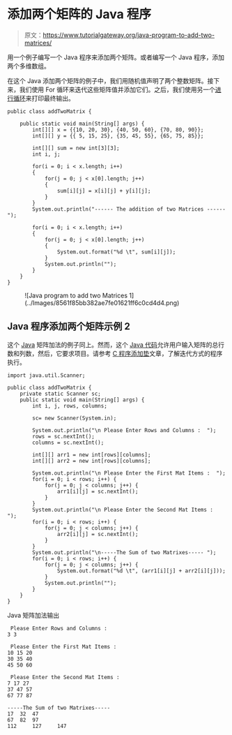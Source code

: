 # 添加两个矩阵的 Java 程序

> 原文：<https://www.tutorialgateway.org/java-program-to-add-two-matrices/>

用一个例子编写一个 Java 程序来添加两个矩阵。或者编写一个 Java 程序，添加两个多维数组。

在这个 Java 添加两个矩阵的例子中，我们用随机值声明了两个整数矩阵。接下来，我们使用 For 循环来迭代这些矩阵值并添加它们。之后，我们使用另一个[进行循环](https://www.tutorialgateway.org/java-for-loop/)来打印最终输出。

```
public class addTwoMatrix {

	public static void main(String[] args) {
		int[][] x = {{10, 20, 30}, {40, 50, 60}, {70, 80, 90}};
		int[][] y = {{ 5, 15, 25}, {35, 45, 55}, {65, 75, 85}};

		int[][] sum = new int[3][3];
		int i, j;

		for(i = 0; i < x.length; i++)
		{
			for(j = 0; j < x[0].length; j++)
			{
				sum[i][j] = x[i][j] + y[i][j];
			}
		}
		System.out.println("------ The addition of two Matrices ------");

		for(i = 0; i < x.length; i++)
		{
			for(j = 0; j < x[0].length; j++)
			{
				System.out.format("%d \t", sum[i][j]);
			}
			System.out.println("");
		}
	}
}
```

<figure class="wp-block-image size-large">![Java program to add two Matrices 1](../Images/8561f85bb382ae7fe01621ff6c0cd4d4.png)</figure>

## Java 程序添加两个矩阵示例 2

这个 [Java](https://www.tutorialgateway.org/java-tutorial/) 矩阵加法的例子同上。然而，这个 [Java 代码](https://www.tutorialgateway.org/learn-java-programs/)允许用户输入矩阵的总行数和列数，然后，它要求项目。请参考 [C 程序添加垫](https://www.tutorialgateway.org/c-program-to-add-two-matrices/)文章，了解迭代方式的程序执行。

```
import java.util.Scanner;

public class addTwoMatrix {
	private static Scanner sc;
	public static void main(String[] args) {
		int i, j, rows, columns;

		sc= new Scanner(System.in);

		System.out.println("\n Please Enter Rows and Columns :  ");
		rows = sc.nextInt();
		columns = sc.nextInt();

		int[][] arr1 = new int[rows][columns];
		int[][] arr2 = new int[rows][columns];

		System.out.println("\n Please Enter the First Mat Items :  ");
		for(i = 0; i < rows; i++) {
			for(j = 0; j < columns; j++) {
				arr1[i][j] = sc.nextInt();
			}		
		}
		System.out.println("\n Please Enter the Second Mat Items :  ");
		for(i = 0; i < rows; i++) {
			for(j = 0; j < columns; j++) {
				arr2[i][j] = sc.nextInt();
			}		
		}
		System.out.println("\n-----The Sum of two Matrixes----- ");
		for(i = 0; i < rows; i++) {
			for(j = 0; j < columns; j++) {
				System.out.format("%d \t", (arr1[i][j] + arr2[i][j]));
			}
			System.out.println("");
		}
	}
}
```

Java 矩阵加法输出

```
 Please Enter Rows and Columns :  
3 3

 Please Enter the First Mat Items :  
10 15 20
30 35 40
45 50 60

 Please Enter the Second Mat Items :  
7 17 27
37 47 57
67 77 87

-----The Sum of two Matrixes----- 
17 	32 	47 	
67 	82 	97 	
112 	127 	147 
```